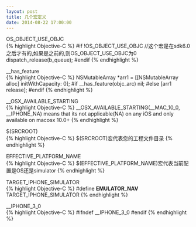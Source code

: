 ```yaml
---
layout: post
title: 几个宏定义
date: 2014-08-22 17:00:00
---
```


OS_OBJECT_USE_OBJC<br/>
{% highlight Objective-C %}
#if !OS_OBJECT_USE_OBJC   //这个宏是在sdk6.0之后才有的,如果是之前的,则OS_OBJECT_USE_OBJC为0
dispatch_release(b_queue);
#endif
{% endhighlight %}

__has_feature<br/>
{% highlight Objective-C %}
NSMutableArray *arr1 = [[NSMutableArray alloc] initWithCapacity: 0];
#if __has_feature(objc_arc)
nil;
#else
[arr1 release];
#endif
{% endhighlight %}

__OSX_AVAILABLE_STARTING<br/>
{% highlight Objective-C %}
__OSX_AVAILABLE_STARTING(__MAC_10_0, __IPHONE_NA)
means that its not applicable(NA) on any iOS and only available on macosx 10.0+
{% endhighlight %}

$(SRCROOT)<br/>
{% highlight Objective-C %}
$(SRCROOT)宏代表您的工程文件目录
{% endhighlight %}

EFFECTIVE_PLATFORM_NAME<br/>
{% highlight Objective-C %}
$(EFFECTIVE_PLATFORM_NAME)宏代表当前配置是OS还是simulator
{% endhighlight %}

TARGET_IPHONE_SIMULATOR<br/>
{% highlight Objective-C %}
#define __EMULATOR_NAV__ TARGET_IPHONE_SIMULATOR
{% endhighlight %}

__IPHONE_3_0<br/>
{% highlight Objective-C %}
#ifndef __IPHONE_3_0
#endif
{% endhighlight %}